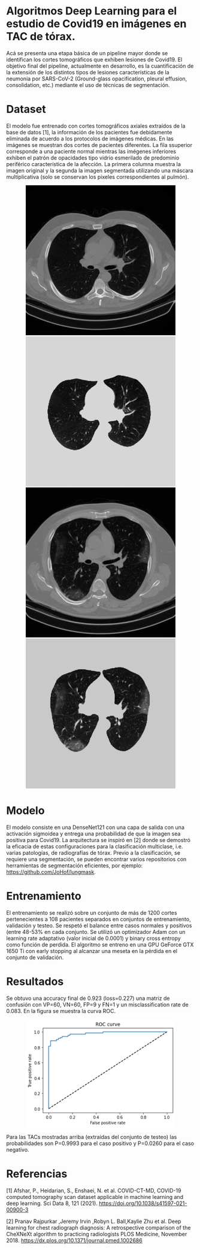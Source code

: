 # Algoritmos Deep Learning para el estudio de Covid19 en imágenes en TAC de tórax. 

Acá se presenta una etapa básica de un pipeline mayor donde se identifican los cortes tomográficos que exhiben lesiones de Covid19. El objetivo final del pipeline, actualmente en desarrollo, es la cuantificación de la extensión de los distintos tipos de lesiones características de la neumonía por SARS-CoV-2 (Ground-glass opacification, pleural effusion, consolidation, etc.) mediante el uso de técnicas de segmentación.

# Dataset

El modelo fue entrenado con cortes tomográficos axiales extraídos de la base de datos [1], la información de los pacientes fue debidamente eliminada de acuerdo a los protocolos de imágenes médicas. En las imágenes se muestran dos cortes de pacientes diferentes. La fila ssuperior corresponde a una paciente normal mientras las imégenes inferiores exhiben  el patrón de opacidades tipo vidrio esmerilado de predominio periférico característica de la afección. La primera columna muestra la imagen original y la segunda la imagen segmentada utilizando una máscara multiplicativa (solo se conservan los pixeles correspondientes al pulmón). 


<p align="center">
  <img src="Crudas_png/IM0635_cruda.png" width="400" title="cruda1"> <img src="IMG_prueba/Segmentadas_png/IM0635_seg.png" width="400" title="seg1">
  <img src="Crudas_png/IM0044_cruda.png" width="400" title="cruda1"> <img src="IMG_prueba/Segmentadas_png/IM0044_seg.png" width="400" title="seg1">
  

</p>

# Modelo

El modelo consiste en una DenseNet121 con una capa de salida con una activación sigmoidea y entrega una probabilidad de que la imagen sea positiva para Covid19. La arquitectura se inspiró en [2] donde se demostró la eficacia de estas configuraciones para la clasificación multiclase, i.e. varias patologías, de radiografías de tórax. Previo a la clasificación, se requiere una segmentación, se pueden encontrar varios repositorios con herramientas de segmentación eficientes, por ejemplo: https://github.com/JoHof/lungmask. 

# Entrenamiento

El entrenamiento se realizó sobre un conjunto de más de 1200 cortes pertenecientes a 108 pacientes separados en conjuntos de entrenamiento, validación y testeo. Se respetó el balance entre casos normales y positivos (entre 48-53% en cada conjunto. Se utilizó un optimizador Adam con un learning rate adaptativo (valor inicial de 0.0001) y binary cross entropy como función de perdida. El algoritmo se entreno en una GPU GeForce GTX 1650 Ti con early stopping al alcanzar una meseta en la pérdida en el conjunto de validación.

# Resultados

Se obtuvo una accuracy final de 0.923 (loss=0.227) una matriz de confusión con VP=60, VN=60, FP=9 y FN=1 y un misclassification rate de 0.083. En la figura se muestra la curva ROC.

<p align="center">
  <img src="ROC.png" width="400" title="seg1">
</p>

Para las TACs mostradas arriba (extraidas del conjunto de testeo) las probabilidades son P=0.9993 para el caso positivo y P=0.0260 para el caso negativo.

# Referencias

[1] Afshar, P., Heidarian, S., Enshaei, N. et al. COVID-CT-MD, COVID-19 computed tomography scan dataset applicable in machine learning and deep learning. Sci Data 8, 121 (2021). https://doi.org/10.1038/s41597-021-00900-3

[2] Pranav Rajpurkar ,Jeremy Irvin ,Robyn L. Ball,Kaylie Zhu et al. Deep learning for chest radiograph diagnosis: A retrospective comparison of the CheXNeXt algorithm to practicing radiologists PLOS Medicine, November 2018.
https://dx.plos.org/10.1371/journal.pmed.1002686





